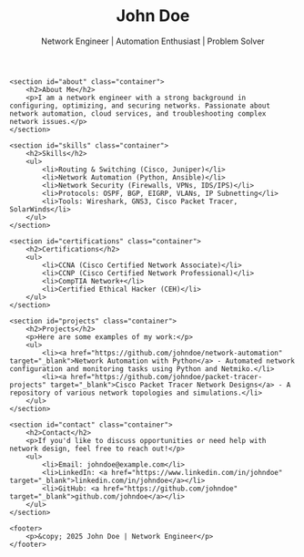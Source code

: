
<!DOCTYPE html>
<html lang="en">
<head>
    <meta charset="UTF-8">
    <meta name="viewport" content="width=device-width, initial-scale=1.0">
    <meta name="description" content="Network Engineer Portfolio">
    <title>Network Engineer Portfolio</title>
    <link rel="stylesheet" href="styles.css">
</head>
<body>
    <header>
        <div class="container">
            <h1>John Doe</h1>
            <p>Network Engineer | Automation Enthusiast | Problem Solver</p>
        </div>
    </header>

    <section id="about" class="container">
        <h2>About Me</h2>
        <p>I am a network engineer with a strong background in configuring, optimizing, and securing networks. Passionate about network automation, cloud services, and troubleshooting complex network issues.</p>
    </section>

    <section id="skills" class="container">
        <h2>Skills</h2>
        <ul>
            <li>Routing & Switching (Cisco, Juniper)</li>
            <li>Network Automation (Python, Ansible)</li>
            <li>Network Security (Firewalls, VPNs, IDS/IPS)</li>
            <li>Protocols: OSPF, BGP, EIGRP, VLANs, IP Subnetting</li>
            <li>Tools: Wireshark, GNS3, Cisco Packet Tracer, SolarWinds</li>
        </ul>
    </section>

    <section id="certifications" class="container">
        <h2>Certifications</h2>
        <ul>
            <li>CCNA (Cisco Certified Network Associate)</li>
            <li>CCNP (Cisco Certified Network Professional)</li>
            <li>CompTIA Network+</li>
            <li>Certified Ethical Hacker (CEH)</li>
        </ul>
    </section>

    <section id="projects" class="container">
        <h2>Projects</h2>
        <p>Here are some examples of my work:</p>
        <ul>
            <li><a href="https://github.com/johndoe/network-automation" target="_blank">Network Automation with Python</a> - Automated network configuration and monitoring tasks using Python and Netmiko.</li>
            <li><a href="https://github.com/johndoe/packet-tracer-projects" target="_blank">Cisco Packet Tracer Network Designs</a> - A repository of various network topologies and simulations.</li>
        </ul>
    </section>

    <section id="contact" class="container">
        <h2>Contact</h2>
        <p>If you'd like to discuss opportunities or need help with network design, feel free to reach out!</p>
        <ul>
            <li>Email: johndoe@example.com</li>
            <li>LinkedIn: <a href="https://www.linkedin.com/in/johndoe" target="_blank">linkedin.com/in/johndoe</a></li>
            <li>GitHub: <a href="https://github.com/johndoe" target="_blank">github.com/johndoe</a></li>
        </ul>
    </section>

    <footer>
        <p>&copy; 2025 John Doe | Network Engineer</p>
    </footer>
</body>
</html>

